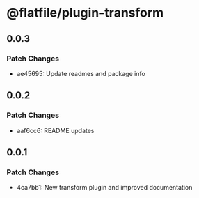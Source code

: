 # @flatfile/plugin-transform

## 0.0.3

### Patch Changes

- ae45695: Update readmes and package info

## 0.0.2

### Patch Changes

- aaf6cc6: README updates

## 0.0.1

### Patch Changes

- 4ca7bb1: New transform plugin and improved documentation
